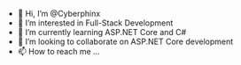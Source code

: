 - 👋 Hi, I’m @Cyberphinx
- 👀 I’m interested in Full-Stack Development
- 🌱 I’m currently learning ASP.NET Core and C#
- 💞️ I’m looking to collaborate on ASP.NET Core development
- 📫 How to reach me ...

<!---
Cyberphinx/Cyberphinx is a ✨ special ✨ repository because its `README.md` (this file) appears on your GitHub profile.
You can click the Preview link to take a look at your changes.
--->
